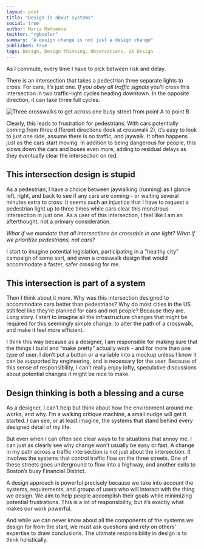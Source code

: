 ```yaml
---
layout: post
title: "Design is about systems"
social: true
author: Maria Matveeva
twitter: "rgbcolor"
summary: "A design change is not just a design change"
published: true
tags: Design, Design thinking, Observations, UX Design
---
```


As I commute, every time I have to pick between risk and delay.

There is an intersection that takes a pedestrian three separate lights to cross. For cars, it’s just one. *If you obey all traffic signals* you’ll cross this intersection in two traffic-light cycles heading downtown. In the opposite direction, it can take three full cycles.

![Three crosswalks to get across one busy street from point A to point B](https://i.imgur.com/Uvxx0zl.png)

Clearly, this leads to frustration for pedestrians. With cars potentially coming from three different directions (look at crosswalk 2), it’s easy to look to just one side, assume there is no traffic, and jaywalk. It often happens just as the cars start moving. In addition to being dangerous for people, this slows down the cars and buses even more, adding to residual delays as they eventually clear the intersection on red.


## This intersection design is stupid

As a pedestrian, I have a choice between jaywalking (running) as I glance left, right, and back to see if any cars are coming - or waiting several minutes extra to cross. It seems such an injustice that I have to request a pedestrian light up to three times while cars clear this monstrous intersection in just one. As a user of this intersection, I feel like I am an afterthought, not a primary consideration. 

*What if we mandate that all intersections be crossable in one light? What if we prioritize pedestrians, not cars?*  

I start to imagine potential legislation, participating in a "healthy city" campaign of some sort, and even a crosswalk design that would accommodate a faster, safer crossing for me.


## This intersection is part of a system

Then I think about it more. Why was this intersection designed to accommodate cars better than pedestrians? Why do most cities in the US still feel like they’re planned for cars and not people? Because they are. Long story. I start to imagine all the infrastructure changes that might be required for this seemingly simple change: to alter the path of a crosswalk, and make it feel more efficient.

I think this way because as a designer, I am responsible for making sure that the things I build and “make pretty” actually work - and for more than one type of user. I don’t put a button or a variable into a mockup unless I know it can be supported by engineering, and is necessary for the user. Because of this sense of responsibility, I can’t really enjoy lofty, speculative discussions about potential changes it might be nice to make. 


## Design thinking is both a blessing and a curse

As a designer, I can’t help but think about how the environment around me works, and why. I’m a walking critique machine, a small nudge will get it started. I can see, or at least imagine, the systems that stand behind every designed detail of my life.

But even when I can often see clear ways to fix situations that annoy me, I can just as clearly see why change won’t usually be easy or fast. A change in my path across a traffic intersection is not just about the intersection. It involves the systems that control traffic flow on the three streets. One of these streets goes underground to flow into a highway, and another exits to Boston’s busy Financial District.

A design approach is powerful precisely because we take into account the systems, requirements, and groups of users who will interact with the thing we design. We aim to help people accomplish their goals while minimizing potential frustrations. This is a lot of responsibility, but it’s exactly what makes our work powerful.

And while we can never know about all the components of the systems we design for from the start, we must ask questions and rely on others’ expertise to draw conclusions. The ultimate responsibility in design is to think holistically.
